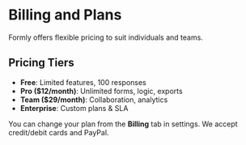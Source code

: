 # Billing and Plans

Formly offers flexible pricing to suit individuals and teams.

## Pricing Tiers

- **Free**: Limited features, 100 responses
- **Pro ($12/month)**: Unlimited forms, logic, exports
- **Team ($29/month)**: Collaboration, analytics
- **Enterprise**: Custom plans & SLA

You can change your plan from the **Billing** tab in settings. We accept credit/debit cards and PayPal.
